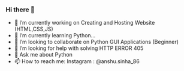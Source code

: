 ### Hi there 👋

- 🔭  I’m currently working on Creating and Hosting Website (HTML,CSS,JS)
- 🌱  I’m currently learning Python...
- 👯  I’m looking to collaborate on Python GUI Applications (Beginner)
- 🤔  I’m looking for help with solving HTTP ERROR 405
- 💬  Ask me about Python
- 📫  How to reach me: Instagram : @anshu.sinha_86
